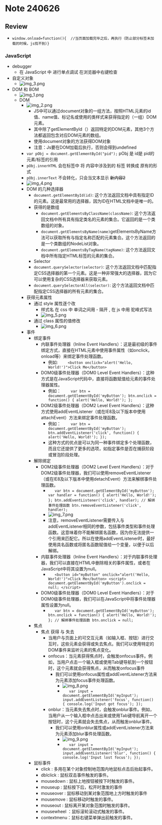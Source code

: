 # Note 240626

## Review
- `window.onload=function(){  //当页面加载完毕之后，再执行（防止部分标签未加载的时候，js找不到）}`
### JavaScript
- debugger
  - 在 JavaScript 中 进行单点调试 在浏览器中右键检查
- 自定义对象
  - ![img_3.png](img_3.png)
- DOM 和 BOM
  - ![img_1.png](img_1.png)
  - DOM
    - ![img_2.png](img_2.png)
      - JS中可以通过document对象的一组方法，按照HTML元素的id值、name值、标记名或使用的类样式来获得指定的（一组）DOM元素。
      - 其中除了getElementById（）返回特定的DOM元素，其他3个方法都返回包含对应DOM元素的数组。
      - 使用document对象的方法获得DOM对象
      - 注意：Js要在DOM加载后执行，否则会得到undefined
    - `var pObj = document.getElementById("pid");` pObj 是 id是 pid的元素/标签的引用
    - `pObj.innerHTML` 会在标签中 将 内容中涉及到的 标签 转换成 原有的形式
    - `pObj.innerText` 不会转化，只会当文本显示  <s>新内容2</s>
    - ![img_4.png](img_4.png)
    - DOM 的几种选择器
      - `document.getElementById(id)`: 这个方法返回文档中具有指定ID的元素。这是最常用的选择器，因为ID在HTML文档中是唯一的。
      - 获得的是数组
        - `document.getElementsByClassName(className)`: 这个方法返回文档中所有具有指定类名的元素的集合。它返回的是一个类数组的对象。
        - `document.getElementsByName(name)`getElementsByName方法可以获取所有与指定名称匹配的元素集合。这个方法返回的是一个类数组的NodeList对象。
        - `document.getElementsByTagName(tagName)`: 这个方法返回文档中所有指定HTML标签的元素的集合。
      - Selector
      - `document.querySelector(selector)`: 这个方法返回文档中匹配指定CSS选择器的第一个元素。这是一种非常强大的选择器，因为它可以使用复杂的CSS选择器来获取元素。
      - `document.querySelectorAll(selector)`: 这个方法返回文档中匹配指定CSS选择器的所有元素的集合。
    - 获得元素属性
      - 通过 style 属性逐个改
        - 样式名 在 css 中 单词之间用 - 隔开 , 在 js 中用 驼峰式写法
        - ![img_5.png](img_5.png)
      - 通过 class 属性的值修改
        - ![img_6.png](img_6.png)
    - 事件
      - 绑定事件
        - 内联事件处理器（Inline Event Handlers）：这是最初级的事件绑定方式，直接在HTML元素中使用事件属性（如onclick，onload等）来绑定事件处理函数。
          - 例如: `    <button onclick="alert('Hello, World!')">Click Me</button>`
        - DOM0级事件处理器（DOM0 Level Event Handlers）：这种方式是在JavaScript代码中，直接将函数赋值给元素的事件处理器属性。
          - 例如： `    var btn = document.getElementById('myButton');
            btn.onclick = function() {
            alert('Hello, World!');
            };`
        - DOM2级事件处理器（DOM2 Level Event Handlers）：这种方式使用addEventListener（或在IE8及以下版本中使用attachEvent）方法来绑定事件处理函数。
          - 例如： `    var btn = document.getElementById('myButton');
            btn.addEventListener('click', function() {
            alert('Hello, World!');
            });`
          - 这种方式的优点是可以为同一种事件绑定多个处理函数，而且它还提供了更多的选项，如指定事件是否在捕获阶段或冒泡阶段处理。
      - 解除绑定
        - DOM2级事件处理器（DOM2 Level Event Handlers）：对于DOM2级事件处理器，我们可以使用removeEventListener（或在IE8及以下版本中使用detachEvent）方法来解绑事件处理函数。
          - `    var btn = document.getElementById('myButton');
            var handler = function() {
            alert('Hello, World!');
            };
            btn.addEventListener('click', handler);
            // 解绑事件处理函数
            btn.removeEventListener('click', handler);
            `
          - ![img_7.png](img_7.png)
          - 注意，removeEventListener需要传入与addEventListener相同的参数，包括事件类型和事件处理函数。这意味着你不能解绑匿名函数，因为你无法提供一个引用来匹配它。所以在使用addEventListener时，最好使用具名函数或将匿名函数赋值给一个变量，以便于以后解绑。
        - 内联事件处理器（Inline Event Handlers）：对于内联事件处理器，我们可以直接在HTML中删除相关的事件属性，或者在JavaScript中将其设置为null。
          - `    <button id="myButton" onclick="alert('Hello, World!')">Click Me</button>
                 <script>
                document.getElementById('myButton').onclick = null;
                </script>
            `
        - DOM0级事件处理器（DOM0 Level Event Handlers）：对于DOM0级事件处理器，我们可以在JavaScript中将事件处理器属性设置为null。
          - `    var btn = document.getElementById('myButton');
            btn.onclick = function() {
            alert('Hello, World!');
            };
            // 解绑事件处理函数
            btn.onclick = null;
            `
      - 焦点
        - 焦点 获得 与 失去
          - 当用户与页面上的可交互元素（如输入框、按钮）进行交互时，这些元素会获得或失去焦点。我们可以使用特定的DOM事件来监听元素的焦点变化。
          - onfocus：当元素获得焦点时，会触发onfocus事件。例如，当用户点击一个输入框或使用Tab键导航到一个按钮时，这个元素就会获得焦点，从而触发onfocus事件
            - 我们可以使用onfocus属性或addEventListener方法来为元素添加focus事件处理函数。
              - ![img_8.png](img_8.png)
              - `    var input = document.getElementById('myInput');
                input.addEventListener('focus', function() {
                console.log('Input got focus');
                });
                `
          - onblur：当元素失去焦点时，会触发onblur事件。例如，当用户从一个输入框中点击出来或使用Tab键导航离开一个按钮时，这个元素就会失去焦点，从而触发onblur事件。
            - 我们可以使用onblur属性或addEventListener方法来为元素添加blur事件处理函数。
              - ![img_9.png](img_9.png)
              - `    var input = document.getElementById('myInput');
                input.addEventListener('blur', function() {
                console.log('Input lost focus');
                });
                `
      - 鼠标事件
        - click : 多用在某个对象控制地范围内地鼠标点击后抬起事件。
        - dblclick : 鼠标双击事件触发的事件。
        - mousedown : 鼠标上地按钮被按下时触发的事件。
        - mouseup : 鼠标按下后，松开时激发的事件
        - mouseover : 鼠标移动到某对象范围地上方时触发的事件
        - mousemove : 鼠标移动时触发的事件。
        - mouseout : 鼠标离开某对象范围时触发的事件。
        - mousewheel ：鼠标滚轮滚动式触发的事件。
        - contextmenu：鼠标右键菜单弹出前触发的事件。


